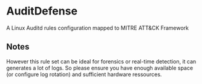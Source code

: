 # AuditDefense
A Linux Auditd rules configuration mapped to MITRE ATT&CK Framework

## Notes

However this rule set can be ideal for forensics or real-time detection, it can generates a lot of logs. So please ensure you have enough available space (or configure log rotation) and sufficient hardware ressources.
